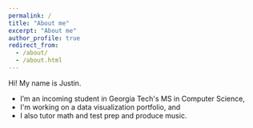 ```yaml
---
permalink: /
title: "About me"
excerpt: "About me"
author_profile: true
redirect_from: 
  - /about/
  - /about.html
---
```


Hi! My name is Justin.
<ul><li>I’m an incoming student in Georgia Tech's MS in Computer Science,</li>
<li>I'm working on a data visualization portfolio, and</li>
<li>I also tutor math and test prep and produce music.</li></ul>
